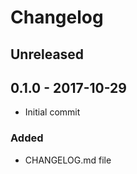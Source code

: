 # Changelog

<!-- There is always Unreleased section on the top. Subsections (Added, Changed, Fixed, Removed) should be added as needed. -->
## Unreleased

## 0.1.0 - 2017-10-29
- Initial commit

### Added
- CHANGELOG.md file
